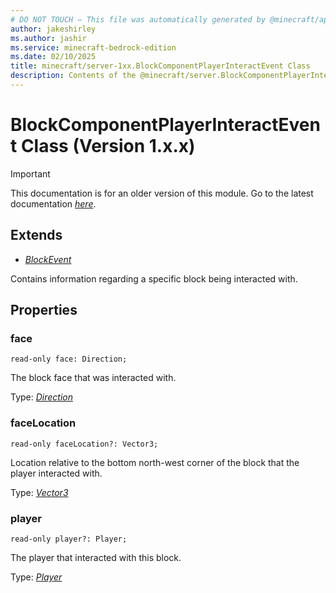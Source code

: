 ```yaml
---
# DO NOT TOUCH — This file was automatically generated by @minecraft/api-docs-generator, to report problems file an issue at https://github.com/Mojang/minecraft-scripting-libraries
author: jakeshirley
ms.author: jashir
ms.service: minecraft-bedrock-edition
ms.date: 02/10/2025
title: minecraft/server-1xx.BlockComponentPlayerInteractEvent Class
description: Contents of the @minecraft/server.BlockComponentPlayerInteractEvent class (Version 1.x.x).
---
```

# BlockComponentPlayerInteractEvent Class (Version 1.x.x)

> [!IMPORTANT]
> This documentation is for an older version of this module. Go to the latest documentation [*here*](../../../scriptapi/minecraft/server/BlockComponentPlayerInteractEvent.md).

## Extends
- [*BlockEvent*](BlockEvent.md)

Contains information regarding a specific block being interacted with.

## Properties

### **face**
`read-only face: Direction;`

The block face that was interacted with.

Type: [*Direction*](Direction.md)

### **faceLocation**
`read-only faceLocation?: Vector3;`

Location relative to the bottom north-west corner of the block that the player interacted with.

Type: [*Vector3*](Vector3.md)

### **player**
`read-only player?: Player;`

The player that interacted with this block.

Type: [*Player*](Player.md)
